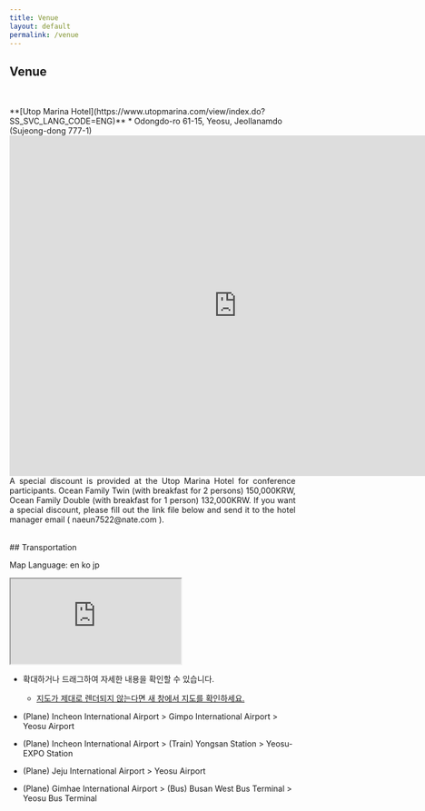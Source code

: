 ```yaml
---
title: Venue
layout: default
permalink: /venue
---
```


## Venue

<div style="height: 1rem;"></div>
<div class="hr"></div>
<div style="height: 1rem;"></div>
**[Utop Marina Hotel](https://www.utopmarina.com/view/index.do?SS_SVC_LANG_CODE=ENG)**  
 * Odongdo-ro 61-15, Yeosu, Jeollanamdo (Sujeong-dong 777-1)  

<div style="text-align: center">
    <div style="width=640">
        <iframe class="round-border embed-wrapper" src="https://www.google.com/maps/embed?pb=!1m18!1m12!1m3!1d26229.02703434233!2d127.73482546942918!3d34.73976050869272!2m3!1f0!2f0!3f0!3m2!1i1024!2i768!4f13.1!3m3!1m2!1s0x356dd92970360325%3A0xb657528636c2a2a1!2z7Jyg7YOR66eI66as64KY7Zi47YWUJuumrOyhsO2KuA!5e0!3m2!1sko!2skr!4v1653881007965!5m2!1sko!2skr" width="800" height="600" style="border:0;" loading="lazy" referrerpolicy="no-referrer-when-downgrade"></iframe>
    </div>
</div>

<div style="text-align:justify">A special discount is provided at the Utop Marina Hotel for conference participants. Ocean Family Twin (with breakfast for 2 persons) 150,000KRW, Ocean Family Double (with breakfast for 1 person) 132,000KRW. If you want a special discount, please fill out the link file below and send it to the hotel manager email ( naeun7522@nate.com ).</div>

<div style="height: 1rem;"></div>
<div class="hr"></div>
<div style="height: 1rem;"></div>
## Transportation
<div style="margin-top: 1em;"></div><!-- for margin -->
<div class="map-wrapper">
  <p class="left">Map Language: <span class="pseudo-a" onclick="changeIframeEmbedSrc('en')">en</span> <span class="pseudo-a" onclick="changeIframeEmbedSrc('ko')">ko</span> <span class="pseudo-a" onclick="changeIframeEmbedSrc('jp')">jp</span></p>
  <iframe id="transportation__map" class="map-iframe" src="https://www.figma.com/embed?embed_host=share&url=https%3A%2F%2Fwww.figma.com%2Ffile%2F6PCYyp6I4ZlIjHlibLLq1Y%2FTransition%3Fnode-id%3D4%253A60" allowfullscreen></iframe>
</div>
<script src="/assets/js/mapChanger.js"></script>

* 확대하거나 드래그하여 자세한 내용을 확인할 수 있습니다.
  * [지도가 제대로 렌더되지 않는다면 새 창에서 지도를 확인하세요.](https://www.figma.com/file/6PCYyp6I4ZlIjHlibLLq1Y?node-id=4:60)

* (Plane) Incheon International Airport > Gimpo International Airport > Yeosu Airport
* (Plane) Incheon International Airport > (Train) Yongsan Station > Yeosu-EXPO Station
* (Plane) Jeju International Airport > Yeosu Airport
* (Plane) Gimhae International Airport > (Bus) Busan West Bus Terminal > Yeosu Bus Terminal